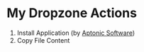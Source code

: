 # My Dropzone Actions

1. Install Application (by [Aptonic Software](http://aptonic.com))
2. Copy File Content
